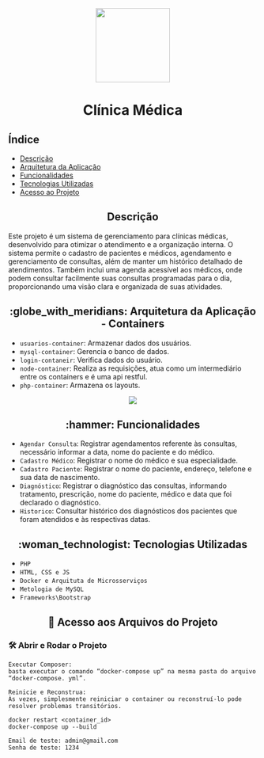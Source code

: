 
<div align="center" > 
  <img width="150px" src="https://github.com/user-attachments/assets/9576241b-8933-4507-8e71-d23337fb7d18"/>
  <h1>Clínica Médica</h1>
</div>

<h2>Índice</h2> 

* [Descrição](#descrição)
* [Arquitetura da Aplicação](#globe_with_meridians-arquitetura-da-aplicação---containers)
* [Funcionalidades](#-hammer-funcionalidades)
* [Tecnologias Utilizadas](#-woman_technologist-tecnologias-utilizadas)
* [Acesso ao Projeto](#-acesso-aos-arquivos-do-projeto)


<h2 align="center">Descrição</h2>
Este projeto é um sistema de gerenciamento para clínicas médicas, desenvolvido para otimizar o atendimento e a organização interna. 
O sistema permite o cadastro de pacientes e médicos, agendamento e gerenciamento de consultas, além de manter um histórico detalhado
de atendimentos. Também inclui uma agenda acessível aos médicos, onde podem consultar facilmente suas consultas programadas para o dia,
proporcionando uma visão clara e organizada de suas atividades.

<h2 align="center">:globe_with_meridians: Arquitetura da Aplicação - Containers</h2>

- `usuarios-container`: Armazenar dados dos usuários.
- `mysql-container`: Gerencia o banco de dados.
- `login-contaneir`: Verifica dados do usuário.
- `node-container`: Realiza as requisições, atua como um intermediário entre os containers e é uma api restful.
- `php-container`: Armazena os layouts.

<div align="center">
  <img src="https://github.com/user-attachments/assets/c3daa29b-7b38-4c6c-9c65-cf5efb02949c">
</div>

<h2 align="center"> :hammer: Funcionalidades</h2>

- `Agendar Consulta`: Registrar agendamentos referente às consultas, necessário informar a data, nome do paciente e do médico.
- `Cadastro Médico`: Registrar o nome do médico e sua especialidade.
- `Cadastro Paciente`: Registrar o nome do paciente, endereço, telefone e sua data de nascimento.
- `Diagnóstico`: Registrar o diagnóstico das consultas, informando tratamento, prescrição, nome do paciente, médico e data que foi declarado o diagnóstico.
- `Historico`: Consultar histórico dos diagnósticos dos pacientes que foram atendidos e às respectivas datas.

<h2 align="center"> :woman_technologist: Tecnologias Utilizadas</h2>

- `PHP`
- `HTML, CSS e JS`
- `Docker e Arquituta de Microsserviços `
- `Metologia de MySQL`
- `Frameworks\Bootstrap`

<h2 align="center">📁 Acesso aos Arquivos do Projeto</h2>
<h3> 🛠️ Abrir e Rodar o Projeto </h3>

```
Executar Composer:
basta executar o comando “docker-compose up” na mesma pasta do arquivo 
“docker-compose. yml”. 
```

```
Reinicie e Reconstrua:
Às vezes, simplesmente reiniciar o container ou reconstruí-lo pode resolver problemas transitórios.
```

```
docker restart <container_id>
docker-compose up --build
```

```
Email de teste: admin@gmail.com
Senha de teste: 1234
```
